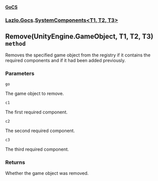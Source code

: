 #### [GoCS](./GoCS.md 'GoCS')
### [Lazlo.Gocs](./GoCS.md#Lazlo-Gocs 'Lazlo.Gocs').[SystemComponents&lt;T1, T2, T3&gt;](./Lazlo-Gocs-SystemComponents-T1-_T2-_T3-.md 'Lazlo.Gocs.SystemComponents&lt;T1, T2, T3&gt;')
## Remove(UnityEngine.GameObject, T1, T2, T3) `method`
Removes the specified game object from the registry if it contains the required components and if it had been added previously.
### Parameters

<a name='Lazlo-Gocs-SystemComponents-T1-_T2-_T3--Remove(UnityEngine-GameObject-_T1-_T2-_T3)-go'></a>
`go`

The game object to remove.

<a name='Lazlo-Gocs-SystemComponents-T1-_T2-_T3--Remove(UnityEngine-GameObject-_T1-_T2-_T3)-c1'></a>
`c1`

The first required component.

<a name='Lazlo-Gocs-SystemComponents-T1-_T2-_T3--Remove(UnityEngine-GameObject-_T1-_T2-_T3)-c2'></a>
`c2`

The second required component.

<a name='Lazlo-Gocs-SystemComponents-T1-_T2-_T3--Remove(UnityEngine-GameObject-_T1-_T2-_T3)-c3'></a>
`c3`

The third required component.
### Returns
Whether the game object was removed.
